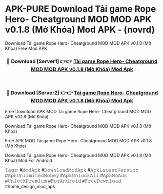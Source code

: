 # APK-PURE Download Tải game Rope Hero- Cheatground MOD MOD APK v0.1.8 (Mở Khóa) Mod APK - (novrd)
Download Tải game Rope Hero- Cheatground MOD MOD APK v0.1.8 (Mở Khóa) Free Mod APK

<div align="center">
<h3>🔴 Download [Server1] 👉👉 <a href="https://apk-comot.site?title=Tải_game_Rope_Hero-_Cheatground_MOD_MOD_APK_v0.1.8_(Mở_Khóa)">Tải game Rope Hero- Cheatground MOD MOD APK v0.1.8 (Mở Khóa) Mod Apk</a></h3><br>

<h3>🔴 Download [Server2] 👉👉 <a href="https://apk-comot.site?title=Tải_game_Rope_Hero-_Cheatground_MOD_MOD_APK_v0.1.8_(Mở_Khóa)">Tải game Rope Hero- Cheatground MOD MOD APK v0.1.8 (Mở Khóa) Mod Apk</a></h3>
</div>


Free Download APK MOD Tải game Rope Hero- Cheatground MOD MOD APK v0.1.8 (Mở Khóa)

Download Tải game Rope Hero- Cheatground MOD MOD APK v0.1.8 (Mở Khóa) 

Free APK MOD Tải game Rope Hero- Cheatground MOD MOD APK v0.1.8 (Mở Khóa) 

Download Tải game Rope Hero- Cheatground MOD MOD APK v0.1.8 (Mở Khóa) Mod For Android

𝚃𝚊𝚐𝚜: #𝙼𝚘𝚍𝙰𝚙𝚔 #𝙳𝚘𝚠𝚗𝚕𝚘𝚊𝚍𝙼𝚘𝚍𝙰𝚙𝚔 #𝙰𝚙𝚔𝙻𝚊𝚝𝚎𝚜𝚝𝚅𝚎𝚛𝚜𝚒𝚘𝚗 #𝙰𝚙𝚔𝚄𝚗𝚕𝚒𝚖𝚒𝚝𝚎𝚍𝙼𝚘𝚗𝚎𝚢 #𝙰𝚙𝚔𝚄𝚗𝚕𝚘𝚌𝚔𝙰𝚕𝚕 #𝙰𝚙𝚔𝙽𝚘𝙰𝚍𝚜 #𝚄𝚗𝚕𝚘𝚌𝚔𝙿𝚛𝚎𝚖𝚒𝚞𝚖 #𝙵𝚘𝚛𝙰𝚗𝚍𝚛𝚘𝚒𝚍 #𝙵𝚛𝚎𝚎𝙳𝚘𝚠𝚗𝚕𝚘𝚊𝚍 #home_design_mod_apk